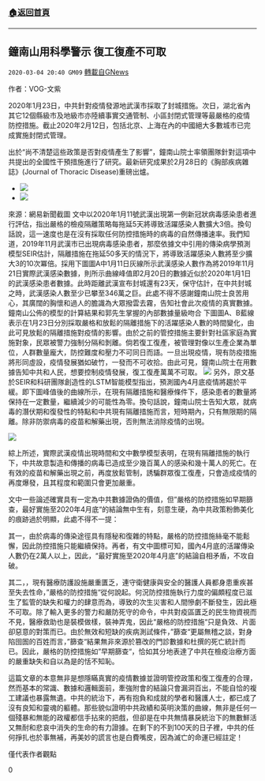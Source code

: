 ###  [:house:返回首頁](https://github.com/ourhimalayas/txt)
---

## 鐘南山用科學警示 復工復產不可取
`2020-03-04 20:40 GM09` [轉載自GNews](https://gnews.org/zh-hant/131126/)

作者：VOG-文紫

2020年1月23日，中共針對疫情發源地武漢市採取了封城措施。次日，湖北省內其它12個縣級市及地級市亦陸續事實交通管制、小區封閉式管理等最嚴格的疫情防控措施。截止2020年2月12日，包括北京、上海在內的中國絕大多數城市已完成實施封閉式管理。

出於“尚不清楚這些政策是否對疫情產生了影響”，鐘南山院士率領團隊針對這項中共提出的全國性干預措施進行了研究。最新研究成果於2月28日的《胸部疾病雜誌》(Journal of Thoracic Disease)重磅出爐。

- ![](https://s3-ap-northeast-1.amazonaws.com/news.guo.offload.media/wp-content/uploads/2020/03/04201758/image0-3-1-scaled.jpg)
- ![](https://s3-ap-northeast-1.amazonaws.com/news.guo.offload.media/wp-content/uploads/2020/03/04201809/image0-4-1.jpg)

來源：網易新聞截圖
文中以2020年1月11號武漢出現第一例新冠狀病毒感染患者進行評估，指出嚴格的檢疫隔離策略每拖延5天將導致活躍感染人數擴大3倍。換句話說，這一速度也是在沒有採取任何防控措施時的病毒的自然傳播速率。我們知道，2019年11月武漢市已出現病毒感染患者，那麼依據文中引用的傳染病學預測模型SEIR估計，隔離措施在拖延50多天的情況下，將導致活躍感染人數將至少擴大3的10次冪倍。採用下圖圖A中1月11日灰線所示武漢感染人數作為將2019年11月21日實際武漢感染數據，則所示曲線峰值即2月20日的數據近似於2020年1月1日的武漢感染患者數據。此時距離武漢宣布封城還有23天，保守估計，在中共封城之時，武漢感染人數至少已攀至346萬之巨。此處不得不感謝鐘南山院士良苦用心，其廣闊的胸懷和過人的膽識為大眾撥雲去霧，告知社會此次疫情的真實數據。
鐘南山公佈的模型的計算結果和郭先生掌握的內部數據量級吻合
下圖圖A、B藍線表示在1月23日分別採取嚴格和放鬆的隔離措施下的活躍感染人數的時間變化，由此可見放鬆的隔離措施對疫情的影響。由於之前的管控措施主要針對社區家庭為實施對象，民眾被警力強制分隔和剝離。倘若復工復產，被管理對像以生產企業為單位，人群數量龐大，防控難度和壓力不可同日而語。一旦出現疫情，現有防疫措施將形同虛設，疫情發展猶如破竹，一發而不可收拾。由此可見，鐘南山院士在用數據告知中共和人民，想要控制疫情發展，復工復產萬萬不可取。
![](https://s3-ap-northeast-1.amazonaws.com/news.guo.offload.media/wp-content/uploads/2020/03/04201909/Screen-Shot-2020-03-05-at-10.18.49-AM.png)
另外，原文基於SEIR和科研團隊創造性的LSTM智能模型指出，預測國內4月底疫情將趨於平緩。即下圖峰值後的曲線所示，在現有隔離措施和醫療條件下，感染患者的數量將保持在一定數量，繼續減少的可能性為零。換句話說，鐘南山院士告知大眾，就病毒的潛伏期和復發性的特點和中共現有隔離措施而言，短時期內，只有無限期的隔離。除非防禦病毒的疫苗和解藥出現，否則無法消除疫情的出現。

![](https://s3-ap-northeast-1.amazonaws.com/news.guo.offload.media/wp-content/uploads/2020/03/04201917/Screen-Shot-2020-03-05-at-10.18.55-AM.png)

綜上所述，實際武漢疫情出現時間和文中數學模型表明，在現有隔離措施的執行下，中共故意製造和傳播的病毒已造成至少幾百萬人的感染和幾十萬人的死亡。在有效的疫苗和解藥出現之前，再度放鬆管制，誘騙群眾復工復產，只會造成疫情的再度爆發，且其程度和範圍只會更加嚴重。

文中一些論述確實具有一定為中共數據證偽的價值，但”嚴格的防控措施如早期篩查，最好實施至2020年4月底“的結論無中生有，刻意生硬，為中共政策粉飾美化的痕跡過於明顯，此處不得不一提：

其一，由於病毒的傳染途徑具有隱秘和復雜的特點，嚴格的防控措施絲毫不能鬆懈，因此防控措施只能繼續保持。再者，有文中圖標可知，國內4月底的活躍傳染人數仍在2萬人以上，因此，“最好實施至2020年4月底”的結論自相矛盾，不攻自破。

其二，，現有醫療防護設施嚴重匱乏，連守衛健康與安全的醫護人員都身患重疾甚至失去性命，”嚴格的防控措施“從何說起。何況防控措施執行力度的偏頗程度已滋生了監管的缺失和權力的肆意而為，導致的次生災害和人間慘劇不斷發生，因此極不可取。除了輸入更多的警力和嚴防死守的命令，中共對疫區匱乏的民生物資視而不見，醫療救助也是裝模做樣，裝神弄鬼，因此“嚴格的防控措施“只是負效、片面卻惡意的對策而已。由於無效和短缺的疾病測試條件，”篩查“更屬無稽之談，對身陷囹圄的百姓而言，”篩查“結果無非來源於篡改的門診數據和杜撰的死亡統計而已。因此，嚴格的防控措施如”早期篩查“，恰如其分地表達了中共在檢疫治療方面的嚴重缺失和自以為是的恬不知恥。

這篇文章的本意無非是想隱瞞真實的疫情數據並證明管控政策和復工復產的合理，然而基本的常識、數據和邏輯面前，牽強附會的結論只會漏洞百出，不能自恰的複工建議也暴露無遺。中共的統治下，再有抱負和成就的學者和醫護人士，都已成了沒有良知和靈魂的軀體。那些貌似證明中共政績和英明決策的曲線，無非是任何一個殘暴和無能的政權都信手拈來的把戲，但卻是在中共無情暴戾統治下的無數鮮活又無耐和悲哀中消失的生命的有力證據。在剩下的不到100天的日子裡，中共的任何掙扎也於事無補，再美妙的謊言也是白費嘴皮，因為滅亡的命運已經註定！

僅代表作者觀點

0
